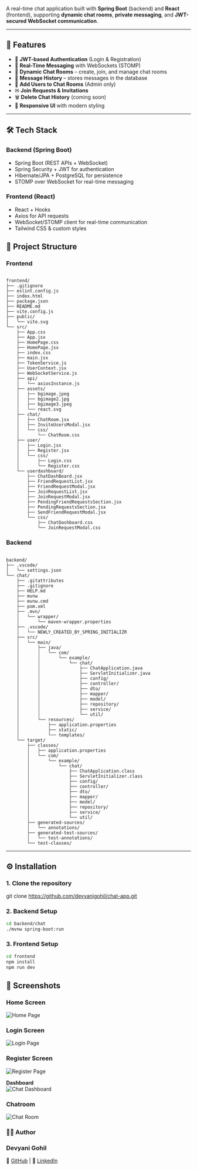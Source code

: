
A real-time chat application built with **Spring Boot** (backend) and **React** (frontend), supporting **dynamic chat rooms**, **private messaging**, and **JWT-secured WebSocket communication**.


---

## 🚀 Features

- 🔐 **JWT-based Authentication** (Login & Registration)
- 💬 **Real-Time Messaging** with WebSockets (STOMP)
- 📂 **Dynamic Chat Rooms** – create, join, and manage chat rooms
- 📜 **Message History** – stores messages in the database
- 👥 **Add Users to Chat Rooms** (Admin only)
- ✉ **Join Requests & Invitations**
- 🗑 **Delete Chat History** (coming soon)
- 🎨 **Responsive UI** with modern styling

---

## 🛠️ Tech Stack

### **Backend (Spring Boot)**
- Spring Boot (REST APIs + WebSocket)
- Spring Security + JWT for authentication
- Hibernate/JPA + PostgreSQL for persistence
- STOMP over WebSocket for real-time messaging

### **Frontend (React)**
- React + Hooks
- Axios for API requests
- WebSocket/STOMP client for real-time communication
- Tailwind CSS & custom styles

## 📂 Project Structure


### **Frontend**
```text

frontend/
├── .gitignore
├── eslint.config.js
├── index.html
├── package.json
├── README.md
├── vite.config.js
├── public/
│   └── vite.svg
└── src/
    ├── App.css
    ├── App.jsx
    ├── HomePage.css
    ├── HomePage.jsx
    ├── index.css
    ├── main.jsx
    ├── TokenService.js
    ├── UserContext.jsx
    ├── WebSocketService.js
    ├── api/
    │   └── axiosInstance.js
    ├── assets/
    │   ├── bgimage.jpeg
    │   ├── bgimage2.jpg
    │   ├── bgimage3.jpeg
    │   └── react.svg
    ├── chat/
    │   ├── ChatRoom.jsx
    │   ├── InviteUsersModal.jsx
    │   └── css/
    │       └── ChatRoom.css
    ├── user/
    │   ├── Login.jsx
    │   ├── Register.jsx
    │   └── css/
    │       ├── Login.css
    │       └── Register.css
    └── userdashboard/
        ├── ChatDashBoard.jsx
        ├── FriendRequestList.jsx
        ├── FriendRequestModal.jsx
        ├── JoinRequestList.jsx
        ├── JoinRequestModal.jsx
        ├── PendingFriendRequestsSection.jsx
        ├── PendingRequestsSection.jsx
        ├── SendFriendRequestModal.jsx
        └── css/
            ├── ChatDashboard.css
            └── JoinRequestModal.css
```

### **Backend**
```text

backend/
├── .vscode/
│   └── settings.json
└── chat/
    ├── .gitattributes
    ├── .gitignore
    ├── HELP.md
    ├── mvnw
    ├── mvnw.cmd
    ├── pom.xml
    ├── .mvn/
    │   └── wrapper/
    │       └── maven-wrapper.properties
    ├── .vscode/
    │   └── NEWLY_CREATED_BY_SPRING_INITIALIZR
    ├── src/
    │   └── main/
    │       ├── java/
    │       │   └── com/
    │       │       └── example/
    │       │           └── chat/
    │       │               ├── ChatApplication.java
    │       │               ├── ServletInitializer.java
    │       │               ├── config/
    │       │               ├── controller/
    │       │               ├── dto/
    │       │               ├── mapper/
    │       │               ├── model/
    │       │               ├── repository/
    │       │               ├── service/
    │       │               └── util/
    │       └── resources/
    │           ├── application.properties
    │           ├── static/
    │           └── templates/
    └── target/
        ├── classes/
        │   ├── application.properties
        │   └── com/
        │       └── example/
        │           └── chat/
        │               ├── ChatApplication.class
        │               ├── ServletInitializer.class
        │               ├── config/
        │               ├── controller/
        │               ├── dto/
        │               ├── mapper/
        │               ├── model/
        │               ├── repository/
        │               ├── service/
        │               └── util/
        ├── generated-sources/
        │   └── annotations/
        ├── generated-test-sources/
        │   └── test-annotations/
        └── test-classes/

```
---

## ⚙️ Installation

### **1. Clone the repository**
git clone https://github.com/devyanigohil/chat-app.git

### **2. Backend Setup**
```bash
cd backend/chat
./mvnw spring-boot:run
```
### **3. Frontend Setup**
```bash
cd frontend
npm install
npm run dev
```
## 📸 Screenshots

### **Home Screen**  
![Home Page](assests/home.png)

### **Login Screen**  
![Login Page](assests/login.png)

### **Register Screen**  
![Register Page](assests/register.png)

**Dashboard**  
![Chat Dashboard](assests/dashboard.png)

### **Chatroom**  
![Chat Room](assests/chatroom.png)


### 👩‍💻 Author
### **Devyani Gohil**
🔗 [GitHub](https://github.com/devyanigohil) | 💼 [LinkedIn](https://www.linkedin.com/in/devyani-gohil/)

